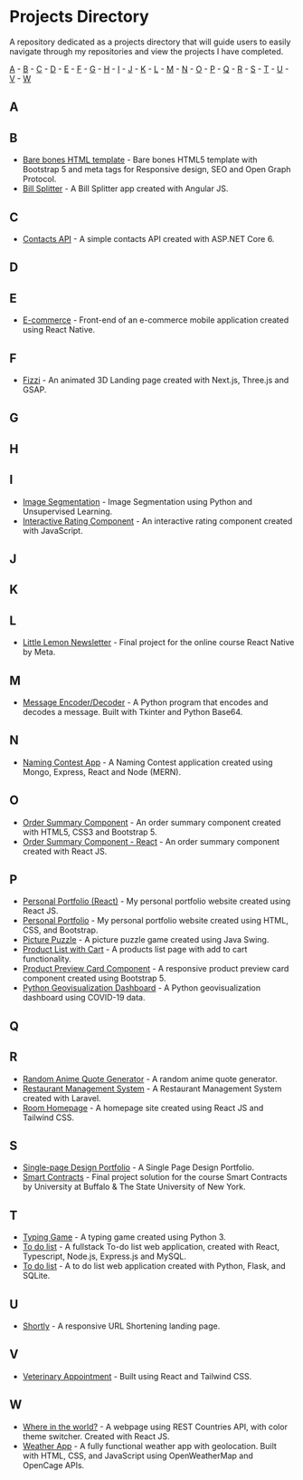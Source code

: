 # Projects Directory
A repository dedicated as a projects directory that will guide users to easily navigate through my repositories and view the projects I have completed.

[A](#a) - [B](#b) - [C](#c) - [D](#d) - [E](#e) - [F](#f) - [G](#g) - [H](#h) - [I](#i) - [J](#j) - [K](#k) - [L](#l) - [M](#m) - [N](#n) - [O](#o) - [P](#p) - [Q](#q) - [R](#r) - [S](#s) - [T](#t) - [U](#u) - [V](#v) - [W](#w)


## A <a id="a"></a>

## B <a id="b"></a>
- [Bare bones HTML template](https://github.com/kharizzakaye/Bare-Bones-HTML-Webpage) - Bare bones HTML5 template with Bootstrap 5 and meta tags for Responsive design, SEO and Open Graph Protocol.
- [Bill Splitter](https://github.com/kharizzakaye/Bill-Splitter) - A Bill Splitter app created with Angular JS.

## C <a id="c"></a>
- [Contacts API](https://github.com/kharizzakaye/Contacts-API) - A simple contacts API created with ASP.NET Core 6.

## D <a id="d"></a>

## E <a id="e"></a>
- [E-commerce](https://github.com/kharizzakaye/Ecommerce-App-Frontend) - Front-end of an e-commerce mobile application created using React Native.

## F <a id="f"></a>
- [Fizzi](https://github.com/kharizzakaye/kharizza-fizzi) - An animated 3D Landing page created with Next.js, Three.js and GSAP.

## G <a id="g"></a>

## H <a id="h"></a>

## I <a id="i"></a>
- [Image Segmentation](https://github.com/kharizzakaye/Image-Segmentation) - Image Segmentation using Python and Unsupervised Learning.
- [Interactive Rating Component](https://github.com/kharizzakaye/Interactive-rating-component) - An interactive rating component created with JavaScript.

## J <a id="j"></a>

## K <a id="k"></a>

## L <a id="l"></a>
- [Little Lemon Newsletter](https://github.com/kharizzakaye/Little-Lemon-Newsletter) - Final project for the online course React Native by Meta.


## M <a id="m"></a>
- [Message Encoder/Decoder](https://github.com/kharizzakaye/Message-Encoder-Decoder) - A Python program that encodes and decodes a message. Built with Tkinter and Python Base64.

## N <a id="n"></a>
- [Naming Contest App](https://github.com/kharizzakaye/Naming-Contest-App) - A Naming Contest application created using Mongo, Express, React and Node (MERN).


## O <a id="o"></a>
- [Order Summary Component](https://github.com/kharizzakaye/Order-summary-component) - An order summary component created with HTML5, CSS3 and Bootstrap 5.
- [Order Summary Component - React](https://github.com/kharizzakaye/Order-summary-component-React) - An order summary component created with React JS.

## P <a id="p"></a>
- [Personal Portfolio (React)](https://github.com/kharizzakaye/kharizza-viloria-portfolio) - My personal portfolio website created using React JS.
- [Personal Portfolio](https://github.com/kharizzakaye/portfolio-website-2024) - My personal portfolio website created using HTML, CSS, and Bootstrap.
- [Picture Puzzle](https://github.com/kharizzakaye/Picture-Puzzle) - A picture puzzle game created using Java Swing.
- [Product List with Cart](https://github.com/kharizzakaye/Product-list-with-cart) - A products list page with add to cart functionality.
- [Product Preview Card Component](https://github.com/kharizzakaye/Product-preview-card-component) - A responsive product preview card component created using Bootstrap 5.
- [Python Geovisualization Dashboard](https://github.com/kharizzakaye/Python-Geovisualization-Dashboard) - A Python geovisualization dashboard using COVID-19 data.

## Q <a id="q"></a>

## R <a id="r"></a>
- [Random Anime Quote Generator](https://github.com/kharizzakaye/Random-Anime-Quote-Generator) - A random anime quote generator.
- [Restaurant Management System](https://github.com/kharizzakaye/Restaurant-management-system) - A Restaurant Management System created with Laravel.
- [Room Homepage](https://github.com/kharizzakaye/Room-Homepage-React) - A homepage site created using React JS and Tailwind CSS.
 
## S <a id="s"></a>
- [Single-page Design Portfolio](https://github.com/kharizzakaye/single-page-design-portfolio) - A Single Page Design Portfolio.
- [Smart Contracts](https://github.com/kharizzakaye/Smart-Contracts) - Final project solution for the course Smart Contracts by University at Buffalo & The State University of New York.

## T <a id="t"></a>
- [Typing Game](https://github.com/kharizzakaye/Typing-Game) - A typing game created using Python 3.
- [To do list](https://github.com/kharizzakaye/fullstack-todo/tree/master) - A fullstack To-do list web application, created with React, Typescript, Node.js, Express.js and MySQL.
- [To do list](https://github.com/kharizzakaye/to-do-list) - A to do list web application created with Python, Flask, and SQLite.

## U <a id="u"></a>
- [Shortly](https://github.com/kharizzakaye/URL-Shortening-Landing-Page) - A responsive URL Shortening landing page.

## V <a id="v"></a>
- [Veterinary Appointment](https://github.com/kharizzakaye/veterinary-appointment) - Built using React and Tailwind CSS.

## W <a id="u"></a>
- [Where in the world?](https://github.com/kharizzakaye/rest-countries) - A webpage using REST Countries API, with color theme switcher. Created with React JS.
- [Weather App](https://github.com/kharizzakaye/Weather-App) - A fully functional weather app with geolocation. Built with HTML, CSS, and JavaScript using OpenWeatherMap and OpenCage APIs.

